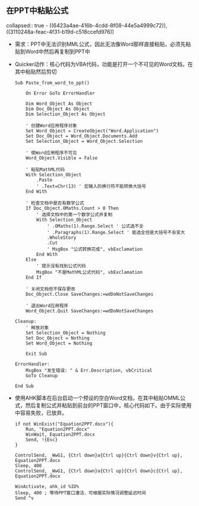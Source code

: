 ## 在PPT中粘贴公式
collapsed:: true
	- ((6423a4ae-416b-4cdd-8f08-44e5a4999c72)), ((3110248a-feac-4f31-b19d-c518ccefd976))
- 需求：PPT中无法识别MML公式，因此无法像Word那样直接粘贴，必须先粘贴到Word中然后再复制到PPT中
- Quicker动作：核心代码为VBA代码，功能是打开一个不可见的Word文档，在其中粘贴然后剪切
  ``` vba
  Sub Paste_from_word_to_ppt()
  
      On Error GoTo ErrorHandler
  
      Dim Word_Object As Object
      Dim Doc_Object As Object
      Dim Selection_Object As Object
      
      ' 创建Word应用程序对象
      Set Word_Object = CreateObject("Word.Application")
      Set Doc_Object = Word_Object.Documents.Add
      Set Selection_Object = Word_Object.Selection
      
      ' 使Word应用程序不可见
      Word_Object.Visible = False
      
      ' 粘贴MathML代码
      With Selection_Object
          .Paste
          ' .Text=Chr(13) ' 宏输入的换行符不能转换大括号
      End With
      
      ' 检查文档中是否有数学公式
      If Doc_Object.OMaths.Count > 0 Then
          ' 选择文档中的第一个数学公式并复制
          With Selection_Object
              ' .OMaths(1).Range.Select ' 公式选不全
              ' .Paragraphs(1).Range.Select ' 能选全但是大括号不会变大
              .WholeStory
              .Cut
              ' MsgBox "公式转换完成", vbExclamation
          End With
      Else
          ' 提示没有找到公式代码
          MsgBox "不是MathML公式代码", vbExclamation
      End If
      
      ' 关闭文档但不保存更改
      Doc_Object.Close SaveChanges:=wdDoNotSaveChanges
      
      ' 退出Word应用程序
      Word_Object.Quit SaveChanges:=wdDoNotSaveChanges
      
  Cleanup:
      ' 释放对象
      Set Selection_Object = Nothing
      Set Doc_Object = Nothing
      Set Word_Object = Nothing
      
      Exit Sub
      
  ErrorHandler:
      MsgBox "发生错误: " & Err.Description, vbCritical
      GoTo Cleanup
      
  End Sub
  ```
- 使用AHK脚本在后台启动一个预设的空白Word文档，在其中粘贴OMML公式，然后复制公式并粘贴到前台的PPT窗口中，核心代码如下。由于实际使用中容易失败，已放弃。
  
  ``` AHK
  if not WinExist("Equation2PPT.docx"){
      Run, "Equation2PPT.docx"
      WinWait, Equation2PPT.docx
      Send, !{Esc}
  }
  
  ControlSend, _WwG1, {Ctrl down}a{Ctrl up}{Ctrl down}v{Ctrl up}, Equation2PPT.docx
  Sleep, 400
  ControlSend, _WwG1, {Ctrl down}a{Ctrl up}{Ctrl down}c{Ctrl up}, Equation2PPT.docx
  
  WinActivate, ahk_id %ID%
  Sleep, 400 ; 等待PPT窗口激活，可根据实际情况调整延迟时间
  Send ^v
  ```